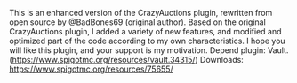 This is an enhanced version of the CrazyAuctions plugin, rewritten from open source by @BadBones69 (original author).
Based on the original CrazyAuctions plugin, I added a variety of new features, and modified and optimized part of the code according to my own characteristics.
I hope you will like this plugin, and your support is my motivation.
Depend plugin: Vault.(https://www.spigotmc.org/resources/vault.34315/)
Downloads: https://www.spigotmc.org/resources/75655/
